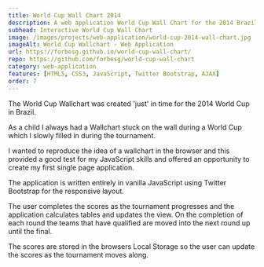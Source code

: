 ```yaml
---
title: World Cup Wall Chart 2014
description: A web application World Cup Wall Chart for the 2014 Brazil World Cup
subhead: Interactive World Cup Wall Chart
image: /images/projects/web-application/world-cup-2014-wall-chart.jpg
imageAlt: World Cup Wallchart - Web Application
url: https://forbesg.github.io/world-cup-wall-chart/
repo: https://github.com/forbesg/world-cup-wall-chart
category: web-application
features: [HTML5, CSS3, JavaScript, Twitter Bootstrap, AJAX]
order: 7
---
```


The World Cup Wallchart was created 'just' in time for the 2014 World Cup in Brazil.

As a child I always had a Wallchart stuck on the wall during a World Cup which I
slowly filled in during the tournament.

I wanted to reproduce the idea of a wallchart in the browser
and this provided a good test for my JavaScript skills and offered an opportunity
to create my first single page application.

The application is written entirely in vanilla JavaScript using Twitter Bootstrap
for the responsive layout.

The user completes the scores as the tournament progresses and the application
calculates tables and updates the view. On the completion of each round the teams
that have qualified are moved into the next round up until the final.

The scores are stored in the browsers Local Storage so the user can update the scores
as the tournament moves along.
